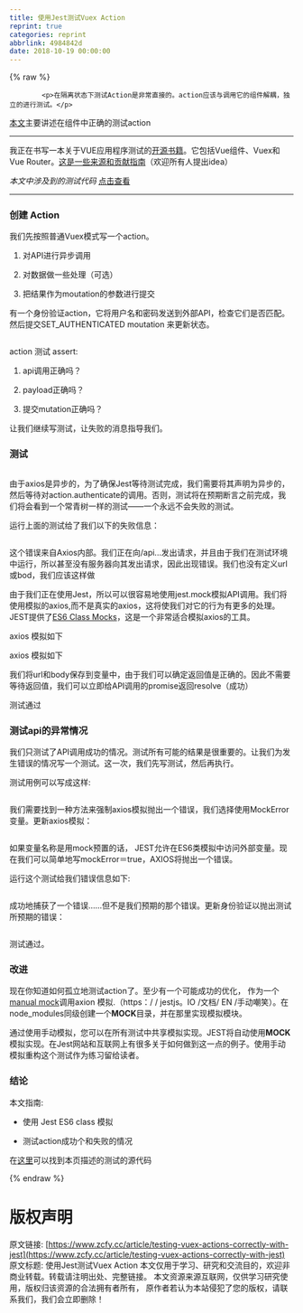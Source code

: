 ```yaml
---
title: 使用Jest测试Vuex Action
reprint: true
categories: reprint
abbrlink: 4984842d
date: 2018-10-19 00:00:00
---
```


{% raw %}

            <p>在隔离状态下测试Action是非常直接的。action应该与调用它的组件解耦，独立的进行测试。</p>
<p><a href="https://lmiller1990.github.io/vue-testing-handbook/vuex-in-components-mutations-and-actions.html">本文</a>主要讲述在组件中正确的测试action</p>
<hr>
<p>我正在书写一本关于VUE应用程序测试的<a href="https://lmiller1990.github.io/vue-testing-handbook/">开源书籍</a>。它包括Vue组件、Vuex和Vue Router。<a href="https://lmiller1990.github.io/vue-testing-handbook/">这是一些来源和贡献指南</a>（欢迎所有人提出idea）</p>
<p><em>本文中涉及到的测试代码</em> <a href="https://github.com/lmiller1990/vue-testing-handbook/tree/master/demo-app/tests/unit/actions.spec.js">点击查看</a></p>
<hr>
<h3>创建 Action</h3>
<p>我们先按照普通Vuex模式写一个action。</p>
<ol>
<li><p>对API进行异步调用</p>
</li>
<li><p>对数据做一些处理（可选）</p>
</li>
<li><p>把结果作为moutation的参数进行提交</p>
</li>
</ol>
<p>有一个身份验证action，它将用户名和密码发送到外部API，检查它们是否匹配。然后提交SET_AUTHENTICATED moutation 来更新状态。</p>
<p><img src="https://p0.ssl.qhimg.com/t01cbc30c6bef7323c7.jpg" alt=""></p>
<p>action 测试 assert:</p>
<ol>
<li><p>api调用正确吗？</p>
</li>
<li><p>payload正确吗？</p>
</li>
<li><p>提交mutation正确吗？</p>
</li>
</ol>
<p>让我们继续写测试，让失败的消息指导我们。</p>
<h3>测试</h3>
<p><img src="" alt=""></p>
<p>由于axios是异步的，为了确保Jest等待测试完成，我们需要将其声明为异步的，然后等待对action.authenticate的调用。否则，测试将在预期断言之前完成，我们将会看到一个常青树一样的测试——一个永远不会失败的测试。</p>
<p>运行上面的测试给了我们以下的失败信息：</p>
<p><img src="https://p0.ssl.qhimg.com/t01cbc30c6bef7323c7.jpg" alt=""></p>
<p>这个错误来自Axios内部。我们正在向/api...发出请求，并且由于我们在测试环境中运行，所以甚至没有服务器向其发出请求，因此出现错误。我们也没有定义url或bod，我们应该这样做</p>
<p>由于我们正在使用Jest，所以可以很容易地使用jest.mock模拟API调用。我们将使用模拟的axios,而不是真实的axios，这将使我们对它的行为有更多的处理。JEST提供了<a href="https://jestjs.io/docs/en/es6-class-mocks">ES6 Class Mocks</a>，这是一个非常适合模拟axios的工具。</p>
<p>axios 模拟如下</p>
<p>axios 模拟如下</p>
<p>我们将url和body保存到变量中，由于我们可以确定返回值是正确的。因此不需要等待返回值，我们可以立即给API调用的promise返回resolve（成功）</p>
<p>测试通过</p>
<h3>测试api的异常情况</h3>
<p>我们只测试了API调用成功的情况。测试所有可能的结果是很重要的。让我们为发生错误的情况写一个测试。这一次，我们先写测试，然后再执行。</p>
<p>测试用例可以写成这样:</p>
<p><img src="https://p0.ssl.qhimg.com/t01cbc30c6bef7323c7.jpg" alt=""></p>
<p>我们需要找到一种方法来强制axios模拟抛出一个错误，我们选择使用MockError变量。更新axios模拟：</p>
<p><img src="https://p0.ssl.qhimg.com/t01cbc30c6bef7323c7.jpg" alt=""></p>
<p>如果变量名称是用mock预置的话， JEST允许在ES6类模拟中访问外部变量。现在我们可以简单地写mockError＝true，AXIOS将抛出一个错误。</p>
<p>运行这个测试给我们错误信息如下:</p>
<p><img src="https://p0.ssl.qhimg.com/t01cbc30c6bef7323c7.jpg" alt=""></p>
<p>成功地捕获了一个错误……但不是我们预期的那个错误。更新身份验证以抛出测试所预期的错误：</p>
<p><img src="https://p0.ssl.qhimg.com/t01cbc30c6bef7323c7.jpg" alt=""></p>
<p>测试通过。</p>
<h3>改进</h3>
<p>现在你知道如何孤立地测试action了。至少有一个可能成功的优化， 作为一个 <a href="https://jestjs.io/docs/en/manual-mocks">manual mock</a>调用axion 模拟.（https：/ / jestjs。IO /文档/ EN /手动嘲笑）。在node_modules同级创建一个<strong>MOCK</strong>目录，并在那里实现模拟模块。</p>
<p>通过使用手动模拟，您可以在所有测试中共享模拟实现。JEST将自动使用<strong>MOCK</strong>模拟实现。在Jest网站和互联网上有很多关于如何做到这一点的例子。使用手动模拟重构这个测试作为练习留给读者。</p>
<h3>结论</h3>
<p>本文指南:</p>
<ul>
<li><p>使用 Jest ES6 class 模拟</p>
</li>
<li><p>测试action成功个和失败的情况</p>
</li>
</ul>
<p>在<a href="https://github.com/lmiller1990/vue-testing-handbook/tree/master/demo-app/tests/unit/actions.spec.js">这里</a>可以找到本页描述的测试的源代码</p>

          
{% endraw %}

# 版权声明
原文链接: [https://www.zcfy.cc/article/testing-vuex-actions-correctly-with-jest](https://www.zcfy.cc/article/testing-vuex-actions-correctly-with-jest)
原文标题: 使用Jest测试Vuex Action
本文仅用于学习、研究和交流目的，欢迎非商业转载。转载请注明出处、完整链接。
本文资源来源互联网，仅供学习研究使用，版权归该资源的合法拥有者所有，
原作者若认为本站侵犯了您的版权，请联系我们，我们会立即删除！
